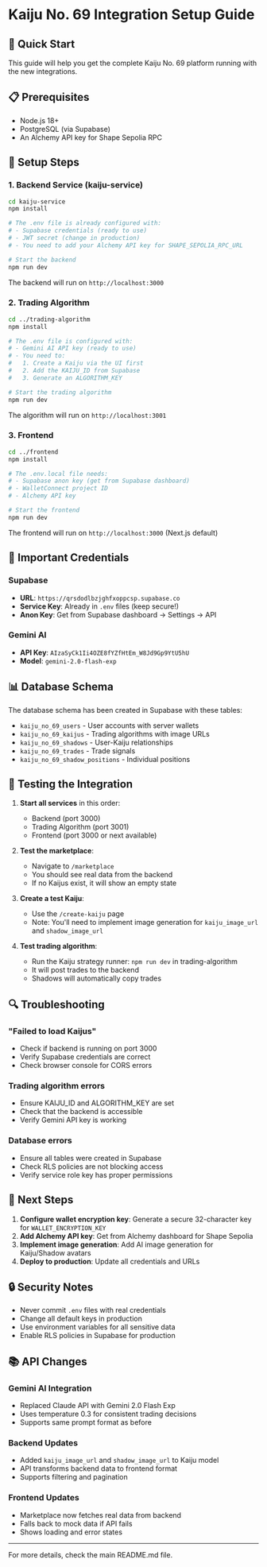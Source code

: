 # Kaiju No. 69 Integration Setup Guide

## 🚀 Quick Start

This guide will help you get the complete Kaiju No. 69 platform running with the new integrations.

## 📋 Prerequisites

- Node.js 18+
- PostgreSQL (via Supabase)
- An Alchemy API key for Shape Sepolia RPC

## 🔧 Setup Steps

### 1. Backend Service (kaiju-service)

```bash
cd kaiju-service
npm install

# The .env file is already configured with:
# - Supabase credentials (ready to use)
# - JWT secret (change in production)
# - You need to add your Alchemy API key for SHAPE_SEPOLIA_RPC_URL

# Start the backend
npm run dev
```

The backend will run on `http://localhost:3000`

### 2. Trading Algorithm

```bash
cd ../trading-algorithm
npm install

# The .env file is configured with:
# - Gemini AI API key (ready to use)
# - You need to:
#   1. Create a Kaiju via the UI first
#   2. Add the KAIJU_ID from Supabase
#   3. Generate an ALGORITHM_KEY

# Start the trading algorithm
npm run dev
```

The algorithm will run on `http://localhost:3001`

### 3. Frontend

```bash
cd ../frontend
npm install

# The .env.local file needs:
# - Supabase anon key (get from Supabase dashboard)
# - WalletConnect project ID
# - Alchemy API key

# Start the frontend
npm run dev
```

The frontend will run on `http://localhost:3000` (Next.js default)

## 🔑 Important Credentials

### Supabase
- **URL**: `https://qrsdodlbzjghfxoppcsp.supabase.co`
- **Service Key**: Already in `.env` files (keep secure!)
- **Anon Key**: Get from Supabase dashboard → Settings → API

### Gemini AI
- **API Key**: `AIzaSyCk1Ii4OZE8fYZfHtEm_W8Jd9Gp9YtU5hU`
- **Model**: `gemini-2.0-flash-exp`

## 📊 Database Schema

The database schema has been created in Supabase with these tables:
- `kaiju_no_69_users` - User accounts with server wallets
- `kaiju_no_69_kaijus` - Trading algorithms with image URLs
- `kaiju_no_69_shadows` - User-Kaiju relationships
- `kaiju_no_69_trades` - Trade signals
- `kaiju_no_69_shadow_positions` - Individual positions

## 🎯 Testing the Integration

1. **Start all services** in this order:
   - Backend (port 3000)
   - Trading Algorithm (port 3001)
   - Frontend (port 3000 or next available)

2. **Test the marketplace**:
   - Navigate to `/marketplace`
   - You should see real data from the backend
   - If no Kaijus exist, it will show an empty state

3. **Create a test Kaiju**:
   - Use the `/create-kaiju` page
   - Note: You'll need to implement image generation for `kaiju_image_url` and `shadow_image_url`

4. **Test trading algorithm**:
   - Run the Kaiju strategy runner: `npm run dev` in trading-algorithm
   - It will post trades to the backend
   - Shadows will automatically copy trades

## 🔍 Troubleshooting

### "Failed to load Kaijus"
- Check if backend is running on port 3000
- Verify Supabase credentials are correct
- Check browser console for CORS errors

### Trading algorithm errors
- Ensure KAIJU_ID and ALGORITHM_KEY are set
- Check that the backend is accessible
- Verify Gemini API key is working

### Database errors
- Ensure all tables were created in Supabase
- Check RLS policies are not blocking access
- Verify service role key has proper permissions

## 📝 Next Steps

1. **Configure wallet encryption key**: Generate a secure 32-character key for `WALLET_ENCRYPTION_KEY`
2. **Add Alchemy API key**: Get from Alchemy dashboard for Shape Sepolia
3. **Implement image generation**: Add AI image generation for Kaiju/Shadow avatars
4. **Deploy to production**: Update all credentials and URLs

## 🔒 Security Notes

- Never commit `.env` files with real credentials
- Change all default keys in production
- Use environment variables for all sensitive data
- Enable RLS policies in Supabase for production

## 📚 API Changes

### Gemini AI Integration
- Replaced Claude API with Gemini 2.0 Flash Exp
- Uses temperature 0.3 for consistent trading decisions
- Supports same prompt format as before

### Backend Updates
- Added `kaiju_image_url` and `shadow_image_url` to Kaiju model
- API transforms backend data to frontend format
- Supports filtering and pagination

### Frontend Updates
- Marketplace now fetches real data from backend
- Falls back to mock data if API fails
- Shows loading and error states

---

For more details, check the main README.md file.